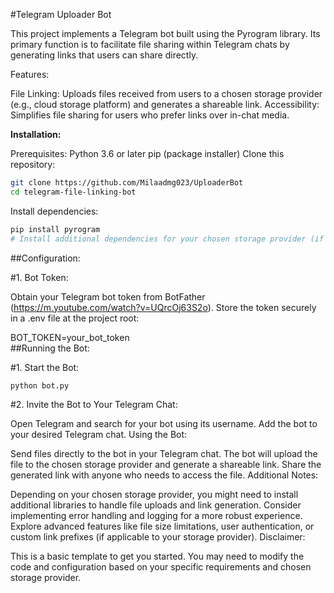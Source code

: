 #Telegram Uploader Bot

This project implements a Telegram bot built using the Pyrogram library. Its primary function is to facilitate file sharing within Telegram chats by generating links that users can share directly.

Features:

File Linking: Uploads files received from users to a chosen storage provider (e.g., cloud storage platform) and generates a shareable link.
Accessibility: Simplifies file sharing for users who prefer links over in-chat media.
<br>

<b>Installation:</b>

Prerequisites:
Python 3.6 or later
pip (package installer)
Clone this repository:
```sh
git clone https://github.com/Milaadmg023/UploaderBot
cd telegram-file-linking-bot
```

Install dependencies:
```sh
pip install pyrogram
# Install additional dependencies for your chosen storage provider (if needed)
```

##Configuration:

#1. Bot Token:

Obtain your Telegram bot token from BotFather (https://m.youtube.com/watch?v=UQrcOj63S2o).
Store the token securely in a .env file at the project root:

BOT_TOKEN=your_bot_token
<br>
##Running the Bot:

#1. Start the Bot:
```sh
python bot.py
```
#2. Invite the Bot to Your Telegram Chat:

Open Telegram and search for your bot using its username.
Add the bot to your desired Telegram chat.
Using the Bot:

Send files directly to the bot in your Telegram chat.
The bot will upload the file to the chosen storage provider and generate a shareable link.
Share the generated link with anyone who needs to access the file.
Additional Notes:

Depending on your chosen storage provider, you might need to install additional libraries to handle file uploads and link generation.
Consider implementing error handling and logging for a more robust experience.
Explore advanced features like file size limitations, user authentication, or custom link prefixes (if applicable to your storage provider).
Disclaimer:

This is a basic template to get you started. You may need to modify the code and configuration based on your specific requirements and chosen storage provider.
